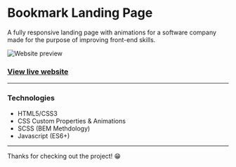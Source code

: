 # Bookmark Landing Page

A fully responsive landing page with animations for a software company made for the purpose of improving front-end skills.

![Website preview](https://user-images.githubusercontent.com/56409227/149127886-4322e899-de6a-4f45-920e-b946af73940c.png)

### [View live website](https://bookmark-landing-page-phi.vercel.app/#)

---

### Technologies

- HTML5/CSS3
- CSS Custom Properties & Animations
- SCSS (BEM Methdology)
- Javascript (ES6+)

---

Thanks for checking out the project! 😁
